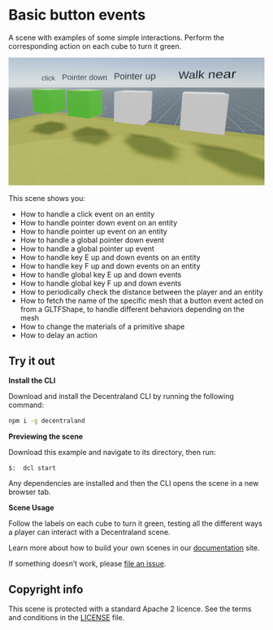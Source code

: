 # Basic button events

A scene with examples of some simple interactions. Perform the corresponding action on each cube to turn it green.

<!--
[Explore the scene](https://blockdog-flbnuykvwf.now.sh): this link takes you to a copy of the scene deployed to a remote server where you can interact with it just as if you were running `dcl start` locally.
-->

![](screenshot/screenshot.png)

This scene shows you: 

- How to handle a click event on an entity
- How to handle pointer down event on an entity
- How to handle pointer up event on an entity
- How to handle a global pointer down event
- How to handle a global pointer up event
- How to handle key E up and down events on an entity
- How to handle key F up and down events on an entity
- How to handle global key E up and down events
- How to handle global key F up and down events
- How to periodically check the distance between the player and an entity
- How to fetch the name of the specific mesh that a button event acted on from a GLTFShape, to handle different behaviors depending on the mesh
- How to change the materials of a primitive shape
- How to delay an action

## Try it out

**Install the CLI**

Download and install the Decentraland CLI by running the following command:

```bash
npm i -g decentraland
```

**Previewing the scene**

Download this example and navigate to its directory, then run:

```
$:  dcl start
```

Any dependencies are installed and then the CLI opens the scene in a new browser tab.

**Scene Usage**

Follow the labels on each cube to turn it green, testing all the different ways a player can interact with a Decentraland scene.

Learn more about how to build your own scenes in our [documentation](https://docs.decentraland.org/) site.

If something doesn’t work, please [file an issue](https://github.com/decentraland-scenes/Awesome-Repository/issues/new).

## Copyright info

This scene is protected with a standard Apache 2 licence. See the terms and conditions in the [LICENSE](/LICENSE) file.

